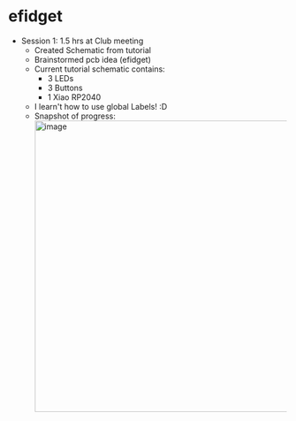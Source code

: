 # efidget
- Session 1: 1.5 hrs at Club meeting
  - Created Schematic from tutorial
  - Brainstormed pcb idea (efidget)
  - Current tutorial schematic contains:
      - 3 LEDs
      - 3 Buttons
      - 1 Xiao RP2040
  - I learn't how to use global Labels! :D
  - Snapshot of progress:
    <img width="968" height="527" alt="image" src="https://github.com/user-attachments/assets/944216e3-2708-42fe-a7b5-01697335420f" />
 
